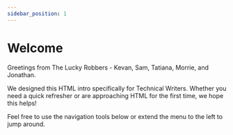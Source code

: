 ```yaml
---
sidebar_position: 1
---
```


# Welcome

Greetings from The Lucky Robbers - Kevan, Sam, Tatiana, Morrie, and Jonathan.

We designed this HTML intro specifically for Technical Writers. Whether you need a quick refresher or are approaching HTML for the first time, we hope this helps!

Feel free to use the navigation tools below or extend the menu to the left to jump around.

